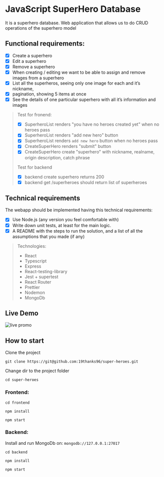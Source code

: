 # JavaScript SuperHero Database
It is a superhero database. Web application that allows us to
do CRUD operations of the superhero model

## Functional requirements:

- [x] Create a superhero
- [x] Edit a superhero
- [x] Remove a superhero
- [x] When creating / editing we want to be able to assign and remove images from
a superhero
- [x] List all the superheros, seeing only one image for each and it’s nickname,
- [x] pagination, showing 5 items at once
- [x] See the details of one particular superhero with all it’s information and images
> Test for fronend: 
> - [x] SuperheroList renders  "you have no heroes created yet" when no heroes pass
> - [x] SuperheroList renders  "add new hero" button
> - [x] SuperheroList renders `add new hero` button when no heroes pass
> - [x] CreateSuperHero renders  "submit" button
> - [x] CreateSuperHero create "superhero" with nickname, realname, origin description, catch phrase
>
> Test for backend
> - [x] backend create superhero returns 200
> - [x] backend get /superheroes should return list of superheroes
## Technical requirements
The webapp should be implemented having this technical requirements:
- [x] Use Node.js (any version you feel comfortable with)
- [x] Write down unit tests, at least for the main logic.
- [x] A README with the steps to run the solution, and a list of all the assumptions that
you made (if any)
> Technologies:
> - React
> - Typescript
> - Express
> - React-testing-library
> - Jest + supertest
> - React Router
> - Prettier
> - Nodemon
> - MongoDb

## Live Demo

![live promo](/promo.gif)

## How to start

Clone the project
```
git clone https://git@github.com:19thanks96/super-heroes.git
```

Change dir to the project folder
```
cd super-heroes
```

### Frontend:
```
cd frontend

npm install

npm start
```
### Backend:
Install and run MongoDb on: `mongodb://127.0.0.1:27017`
```
cd backend

npm install

npm start
```
